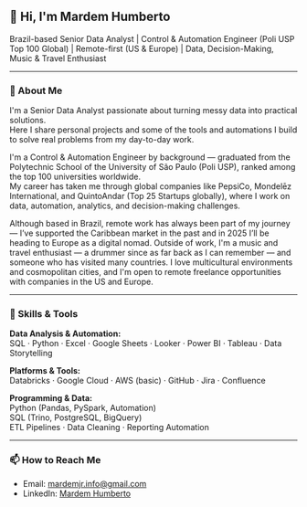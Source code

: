 ## 👋 Hi, I'm Mardem Humberto

Brazil-based Senior Data Analyst | Control & Automation Engineer (Poli USP Top 100 Global) | Remote-first (US & Europe) | Data, Decision-Making, Music & Travel Enthusiast

---

### 💼 About Me

I'm a Senior Data Analyst passionate about turning messy data into practical solutions.  
Here I share personal projects and some of the tools and automations I build to solve real problems from my day-to-day work.

I'm a Control & Automation Engineer by background — graduated from the Polytechnic School of the University of São Paulo (Poli USP), ranked among the top 100 universities worldwide.  
My career has taken me through global companies like PepsiCo, Mondelēz International, and QuintoAndar (Top 25 Startups globally), where I work on data, automation, analytics, and decision-making challenges.

Although based in Brazil, remote work has always been part of my journey — I’ve supported the Caribbean market in the past and in 2025 I’ll be heading to Europe as a digital nomad.
Outside of work, I'm a music and travel enthusiast — a drummer since as far back as I can remember — and someone who has visited many countries. I love multicultural environments and cosmopolitan cities, and I'm open to remote freelance opportunities with companies in the US and Europe.

---

### 🧠 Skills & Tools

**Data Analysis & Automation:**  
SQL · Python · Excel · Google Sheets · Looker · Power BI · Tableau · Data Storytelling  

**Platforms & Tools:**  
Databricks · Google Cloud · AWS (basic) · GitHub · Jira · Confluence  

**Programming & Data:**  
Python (Pandas, PySpark, Automation)  
SQL (Trino, PostgreSQL, BigQuery)  
ETL Pipelines · Data Cleaning · Reporting Automation  

---

### 📫 How to Reach Me

- Email: mardemjr.info@gmail.com  
- LinkedIn: [Mardem Humberto](https://www.linkedin.com/in/mardem-humberto/)  
